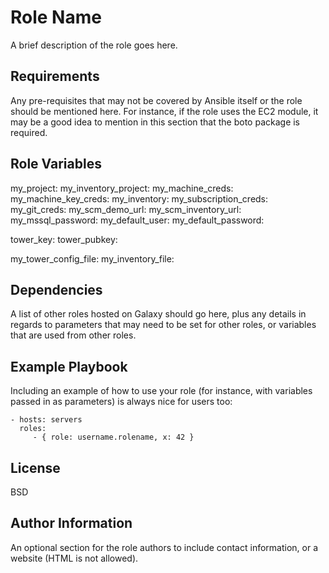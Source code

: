 Role Name
=========

A brief description of the role goes here.

Requirements
------------

Any pre-requisites that may not be covered by Ansible itself or the role should be mentioned here. For instance, if the role uses the EC2 module, it may be a good idea to mention in this section that the boto package is required.

Role Variables
--------------

my_project: 
my_inventory_project: 
my_machine_creds: 
my_machine_key_creds: 
my_inventory: 
my_subscription_creds: 
my_git_creds: 
my_scm_demo_url: 
my_scm_inventory_url: 
my_mssql_password: 
my_default_user: 
my_default_password: 

tower_key: 
tower_pubkey: 

my_tower_config_file: 
my_inventory_file: 

Dependencies
------------

A list of other roles hosted on Galaxy should go here, plus any details in regards to parameters that may need to be set for other roles, or variables that are used from other roles.

Example Playbook
----------------

Including an example of how to use your role (for instance, with variables passed in as parameters) is always nice for users too:

    - hosts: servers
      roles:
         - { role: username.rolename, x: 42 }

License
-------

BSD

Author Information
------------------

An optional section for the role authors to include contact information, or a website (HTML is not allowed).

